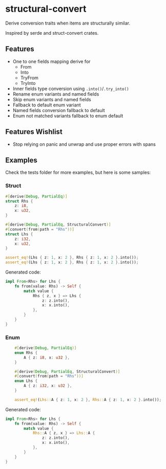 # structural-convert

Derive conversion traits when items are structurally similar.

Inspired by serde and struct-convert crates.

## Features

- One to one fields mapping derive for
  - From
  - Into
  - TryFrom
  - TryInto
- Inner fields type conversion using `.into()`/`.try_into()`
- Rename enum variants and named fields
- Skip enum variants and named fields
- Fallback to default enum variant
- Named fields conversion fallback to default
- Enum not matched variants fallback to enum default

## Features Wishlist

- Stop relying on panic and unwrap and use proper errors with spans

## Examples

Check the tests folder for more examples, but here is some samples:

### Struct

```rs
#[derive(Debug, PartialEq)]
struct Rhs {
    z: i8,
    x: u32,
}

#[derive(Debug, PartialEq, StructuralConvert)]
#[convert(from(path = "Rhs"))]
struct Lhs {
    z: i32,
    x: u32,
}

assert_eq!(Lhs { z: 1, x: 2 }, Rhs { z: 1, x: 2 }.into());
assert_eq!(Lhs { z: 1, x: 2 }, Rhs { z: 1, x: 2 }.into());
```

Generated code:

```rs
impl From<Rhs> for Lhs {
    fn from(value: Rhs) -> Self {
        match value {
            Rhs { z, x } => Lhs {
                z: z.into(),
                x: x.into(),
            },
        }
    }
}
```

### Enum

```rs
    #[derive(Debug, PartialEq)]
    enum Rhs {
        A { z: i8, x: u32 },
    }

    #[derive(Debug, PartialEq, StructuralConvert)]
    #[convert(from(path = "Rhs"))]
    enum Lhs {
        A { z: i32, x: u32 },
    }

    assert_eq!(Lhs::A { z: 1, x: 2 }, Rhs::A { z: 1, x: 2 }.into());
```

Generated code:

```rs
impl From<Rhs> for Lhs {
    fn from(value: Rhs) -> Self {
        match value {
            Rhs::A { z, x } => Lhs::A {
                z: z.into(),
                x: x.into(),
            },
        }
    }
}
```

